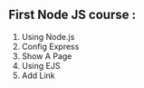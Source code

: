 ## First Node JS course : 
1. Using Node.js
2. Config Express
3. Show A Page
4. Using EJS
5. Add Link